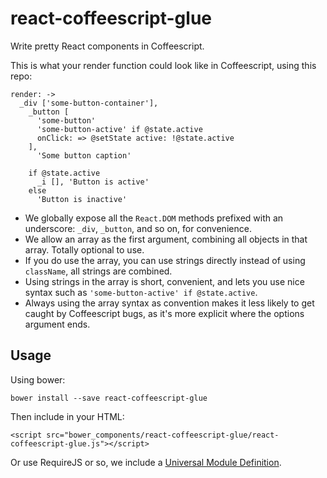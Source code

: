 # react-coffeescript-glue

Write pretty React components in Coffeescript.

This is what your render function could look like in Coffeescript, using this repo:

```
render: ->
  _div ['some-button-container'],
    _button [
      'some-button'
      'some-button-active' if @state.active
      onClick: => @setState active: !@state.active
    ],
      'Some button caption'

    if @state.active
      _i [], 'Button is active'
    else
      'Button is inactive'
```

- We globally expose all the `React.DOM` methods prefixed with an underscore: `_div`, `_button`, and so on, for convenience.
- We allow an array as the first argument, combining all objects in that array. Totally optional to use.
- If you do use the array, you can use strings directly instead of using `className`, all strings are combined.
- Using strings in the array is short, convenient, and lets you use nice syntax such as `'some-button-active' if @state.active`.
- Always using the array syntax as convention makes it less likely to get caught by Coffeescript bugs, as it's more explicit where the options argument ends.

## Usage

Using bower:

```
bower install --save react-coffeescript-glue
```

Then include in your HTML:

```
<script src="bower_components/react-coffeescript-glue/react-coffeescript-glue.js"></script>
```

Or use RequireJS or so, we include a [Universal Module Definition](http://bob.yexley.net/umd-javascript-that-runs-anywhere/).

